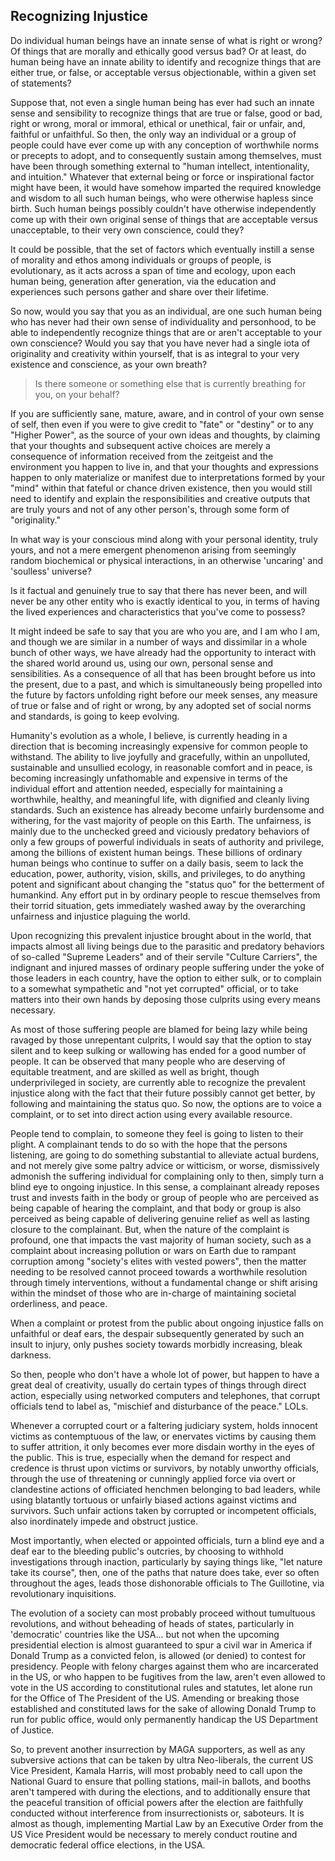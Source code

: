 ## Recognizing Injustice

Do individual human beings have an innate sense of what is right or wrong? Of things that are morally and ethically good versus bad? Or at least, do human being have an innate ability to identify and recognize things that are either true, or false, or acceptable versus objectionable, within a given set of statements?  

Suppose that, not even a single human being has ever had such an innate sense and sensibility to recognize things that are true or false, good or bad, right or wrong, moral or immoral, ethical or unethical, fair or unfair, and, faithful or unfaithful. So then, the only way an individual or a group of people could have ever come up with any conception of worthwhile norms or precepts to adopt, and to consequently sustain among themselves, must have been through something external to "human intellect, intentionality, and intuition." Whatever that external being or force or inspirational factor might have been, it would have somehow imparted the required knowledge and wisdom to all such human beings, who were otherwise hapless since birth. Such human beings possibly couldn't have otherwise independently come up with their own original sense of things that are acceptable versus unacceptable, to their very own conscience, could they? 

It could be possible, that the set of factors which eventually instill a sense of morality and ethos among individuals or groups of people, is evolutionary, as it acts across a span of time and ecology, upon each human being, generation after generation, via the education and experiences such persons gather and share over their lifetime. 

So now, would you say that you as an individual, are one such human being who has never had their own sense of individuality and personhood, to be able to independently recognize things that are or aren't acceptable to your own conscience? Would you say that you have never had a single iota of originality and creativity within yourself, that is as integral to your very existence and conscience, as your own breath? 

>Is there someone or something else that is currently breathing for you, on your behalf? 

If you are sufficiently sane, mature, aware, and in control of your own sense of self, then even if you were to give credit to "fate" or "destiny" or to any "Higher Power", as the source of your own ideas and thoughts, by claiming that your thoughts and subsequent active choices are merely a consequence of information received from the zeitgeist and the environment you happen to live in, and that your thoughts and expressions happen to only materialize or manifest due to interpretations formed by your "mind" within that fateful or chance driven existence, then you would still need to identify and explain the responsibilities and creative outputs that are truly yours and not of any other person's, through some form of "originality." 

In what way is your conscious mind along with your personal identity, truly yours, and not a mere emergent phenomenon arising from seemingly random biochemical or physical interactions, in an otherwise 'uncaring' and 'soulless' universe? 

Is it factual and genuinely true to say that there has never been, and will never be any other entity who is exactly identical to you, in terms of having the lived experiences and characteristics that you've come to possess? 

It might indeed be safe to say that you are who you are, and I am who I am, and though we are similar in a number of ways and dissimilar in a whole bunch of other ways, we have already had the opportunity to interact with the shared world around us, using our own, personal sense and sensibilities. As a consequence of all that has been brought before us into the present, due to a past, and which is simultaneously being propelled into the future by factors unfolding right before our meek senses, any measure of true or false and of right or wrong, by any adopted set of social norms and standards, is going to keep evolving. 

Humanity's evolution as a whole, I believe, is currently heading in a direction that is becoming increasingly expensive for common people to withstand. The ability to live joyfully and gracefully, within an unpolluted, sustainable and unsullied ecology, in reasonable comfort and in peace, is becoming increasingly unfathomable and expensive in terms of the individual effort and attention needed, especially for maintaining a worthwhile, healthy, and meaningful life, with dignified and cleanly living standards. Such an existence has already become unfairly burdensome and withering, for the vast majority of people on this Earth. The unfairness, is mainly due to the unchecked greed and viciously predatory behaviors of only a few groups of powerful individuals in seats of authority and privilege, among the billions of existent human beings. These billions of ordinary human beings who continue to suffer on a daily basis, seem to lack the education, power, authority, vision, skills, and privileges, to do anything potent and significant about changing the "status quo" for the betterment of humankind. Any effort put in by ordinary people to rescue themselves from their torrid situation, gets immediately washed away by the overarching unfairness and injustice plaguing the world.  

Upon recognizing this prevalent injustice brought about in the world, that impacts almost all living beings due to the parasitic and predatory behaviors of so-called "Supreme Leaders" and of their servile "Culture Carriers", the indignant and injured masses of ordinary people suffering under the yoke of those leaders in each country, have the option to either sulk, or to complain to a somewhat sympathetic and "not yet corrupted" official, or to take matters into their own hands by deposing those culprits using every means necessary. 

As most of those suffering people are blamed for being lazy while being ravaged by those unrepentant culprits, I would say that the option to stay silent and to keep sulking or wallowing has ended for a good number of people. It can be observed that many people who are deserving of equitable treatment, and are skilled as well as bright, though underprivileged in society, are currently able to recognize the prevalent injustice along with the fact that their future possibly cannot get better, by following and maintaining the status quo. So now, the options are to voice a complaint, or to set into direct action using every available resource. 

People tend to complain, to someone they feel is going to listen to their plight. A complainant tends to do so with the hope that the persons listening, are going to do something substantial to alleviate actual burdens, and not merely give some paltry advice or witticism, or worse, dismissively admonish the suffering individual for complaining only to then, simply turn a blind eye to ongoing injustice. In this sense, a complainant already reposes trust and invests faith in the body or group of people who are perceived as being capable of hearing the complaint, and that body or group is also perceived as being capable of delivering genuine relief as well as lasting closure to the complainant. But, when the nature of the complaint is profound, one that impacts the vast majority of human society, such as a complaint about increasing pollution or wars on Earth due to rampant corruption among "society's elites with vested powers", then the matter needing to be resolved cannot proceed towards a worthwhile resolution through timely interventions, without a fundamental change or shift arising within the mindset of those who are in-charge of maintaining societal orderliness, and peace. 

When a complaint or protest from the public about ongoing injustice falls on unfaithful or deaf ears, the despair subsequently generated by such an insult to injury, only pushes society towards morbidly increasing, bleak darkness. 

So then, people who don't have a whole lot of power, but happen to have a great deal of creativity, usually do certain types of things through direct action, especially using networked computers and telephones, that corrupt officials tend to label as, "mischief and disturbance of the peace." LOLs.

Whenever a corrupted court or a faltering judiciary system, holds innocent victims as contemptuous of the law, or enervates victims by causing them to suffer attrition, it only becomes ever more disdain worthy in the eyes of the public. This is true, especially when the demand for respect and credence is thrust upon victims or survivors, by notably unworthy officials, through the use of threatening or cunningly applied force via overt or clandestine actions of officiated henchmen belonging to bad leaders, while using blatantly tortuous or unfairly biased actions against victims and survivors. Such unfair actions taken by corrupted or incompetent officials, also inordinately impede and obstruct justice.  

Most importantly, when elected or appointed officials, turn a blind eye and a deaf ear to the bleeding public's outcries, by choosing to withhold investigations through inaction, particularly by saying things like, "let nature take its course", then, one of the paths that nature does take, ever so often throughout the ages, leads those dishonorable officials to The Guillotine, via revolutionary inquisitions. 
   
The evolution of a society can most probably proceed without tumultuous revolutions, and without beheading of heads of states, particularly in 'democratic' countries like the USA... but not when the upcoming presidential election is almost guaranteed to spur a civil war in America if Donald Trump as a convicted felon, is allowed (or denied) to contest for presidency. People with felony charges against them who are incarcerated in the US, or who happen to be fugitives from the law, aren't even allowed to vote in the US according to constitutional rules and statutes, let alone run for the Office of The President of the US. Amending or breaking those established and constituted laws for the sake of allowing Donald Trump to run for public office, would only permanently handicap the US Department of Justice.  

So, to prevent another insurrection by MAGA supporters, as well as any subversive actions that can be taken by ultra Neo-liberals, the current US Vice President, Kamala Harris, will most probably need to call upon the National Guard to ensure that polling stations, mail-in ballots, and booths aren't tampered with during the elections, and to additionally ensure that the peaceful transition of official powers after the election are faithfully conducted without interference from insurrectionists or, saboteurs. It is almost as though, implementing Martial Law by an Executive Order from the US Vice President would be necessary to merely conduct routine and democratic federal office elections, in the USA. 